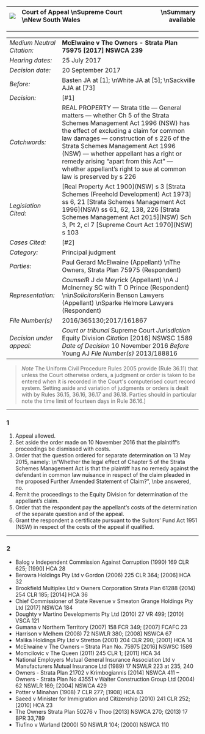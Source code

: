 ![](./img/nswcaselaw.png) | Court of Appeal  \\nSupreme Court  \\nNew South Wales |  \\nSummary available 
:-|:-|-:

- - -
|                           |                                                 |
:-------------------------- | ----------------------------------------------- |
 _Medium Neutral Citation:_ | **McElwaine v The Owners - Strata Plan 75975 [2017] NSWCA 239**
 _Hearing dates:_           | 25 July 2017                                  
 _Decision date:_           | 20 September 2017                             
 _Before:_                  | Basten JA at [1];  \\nWhite JA at [5];  \\nSackville AJA at [73] 
  _Decision:_               | [#1] 
  _Catchwords:_             | REAL PROPERTY — Strata title — General matters — whether Ch 5 of the Strata Schemes Management Act 1996 (NSW) has the effect of excluding a claim for common law damages — construction of s 226 of the Strata Schemes Management Act 1996 (NSW) — whether appellant has a right or remedy arising “apart from this Act” — whether appellant’s right to sue at common law is preserved by s 226 
  _Legislation Cited:_      | [Real Property Act 1900]\(NSW\) s 3  [Strata Schemes (Freehold Development) Act 1973] ss 6, 21  [Strata Schemes Management Act 1996]\(NSW\) ss 61, 62, 138, 226  [Strata Schemes Management Act 2015]\(NSW\) Sch 3, Pt 2, cl 7  [Supreme Court Act 1970]\(NSW\) s 103 
  _Cases Cited:_            | [#2] 
  _Category:_               | Principal judgment                            
  _Parties:_                | Paul Gerard McElwaine (Appellant)  \\nThe Owners, Strata Plan 75975 (Respondent)                             |
  _Representation:_         | *Counsel*R J de Meyrick (Appellant)  \\nA J McInerney SC with T O Prince (Respondent)  \\n\\n*Solicitors*Kerin Benson Lawyers (Appellant)  \\nSparke Helmore Lawyers (Respondent) 
 _File Number(s)_           | 2016/365130;2017/161867                       
 _Decision under appeal:_   | _Court or tribunal_ Supreme Court   _Jurisdiction_ Equity Division _Citation_ [2016] NSWSC 1589 _Date of Decision_ 10 November 2016 _Before_ Young AJ _File Number(s)_ 2013/188816

> *Note* The Uniform Civil Procedure Rules 2005 provide (Rule 36.11)
> that unless the Court otherwise orders, a judgment or order is taken to be entered when it is recorded in the Court's computerised court record system. Setting aside and variation of judgments or orders is dealt with by Rules 36.15, 36.16, 36.17 and 36.18. Parties should in particular note the time limit of fourteen days in Rule 36.16.]

---
### 1 
1. Appeal allowed.
2. Set aside the order made on 10 November 2016 that the plaintiff’s proceedings be dismissed with costs.
3. Order that the question ordered for separate determination on 13 May 2015, namely:
\\n“Whether the legal effect of Chapter 5 of the Strata Schemes Management Act is that the plaintiff has no remedy against the defendant in common law nuisance in respect of the claim pleaded in the proposed Further Amended Statement of Claim?”,
\\nbe answered, no.
4. Remit the proceedings to the Equity Division for determination of the appellant’s claim.
5. Order that the respondent pay the appellant’s costs of the determination of the separate question and of the appeal.
6. Grant the respondent a certificate pursuant to the Suitors’ Fund Act 1951 (NSW) in respect of the costs of the appeal if qualified.

---
### 2
- Balog v Independent Commission Against Corruption (1990) 169 CLR 625; [1990] HCA 28
- Berowra Holdings Pty Ltd v Gordon (2006) 225 CLR 364; [2006] HCA 32
- Brookfield Multiplex Ltd v Owners Corporation Strata Plan 61288 (2014) 254 CLR 185; [2014] HCA 36
- Chief Commissioner of State Revenue v Smeaton Grange Holdings Pty Ltd [2017] NSWCA 184
- Doughty v Martino Developments Pty Ltd (2010) 27 VR 499; [2010] VSCA 121
- Gumana v Northern Territory (2007) 158 FCR 349; [2007] FCAFC 23
- Harrison v Melhem (2008) 72 NSWLR 380; [2008] NSWCA 67
- Malika Holdings Pty Ltd v Stretton (2001) 204 CLR 290; [2001] HCA 14
- McElwaine v The Owners – Strata Plan No. 75975 [2016] NSWSC 1589
- Momcilovic v The Queen (2011) 245 CLR 1; [2011] HCA 34
- National Employers Mutual General Insurance Association Ltd v Manufacturers Mutual Insurance Ltd (1989) 17 NSWLR 223 at 235, 240
- Owners - Strata Plan 21702 v Krimbogiannis [2014] NSWCA 411
– Owners - Strata Plan No 43551 v Walter Construction Group Ltd (2004) 62 NSWLR 169; [2004] NSWCA 429
- Potter v Minahan (1908) 7 CLR 277; [1908] HCA 63
- Saeed v Minister for Immigration and Citizenship (2010) 241 CLR 252; [2010] HCA 23
- The Owners Strata Plan 50276 v Thoo [2013] NSWCA 270; (2013) 17 BPR 33,789
- Tiufino v Warland (2000) 50 NSWLR 104; [2000] NSWCA 110